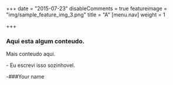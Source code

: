 +++
date = "2015-07-23"
disableComments = true
featureimage = "img/sample_feature_img_3.png"
title = "A"
[menu.nav]
weight = 1

+++
### Aqui esta algum conteudo.
Mais conteudo aqui.

\- Eu escrevi isso sozinhovel.

\-###Your name